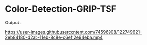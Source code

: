 # Color-Detection-GRIP-TSF

Output : 



https://user-images.githubusercontent.com/74596908/122749621-2eb84180-d2ab-11eb-8c8e-c6ef12e94eba.mp4

